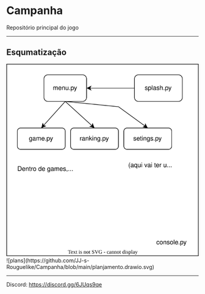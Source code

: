 # Campanha
Repositório principal do jogo

---

## Esqumatização
<img src="https://github.com/JJ-s-Rouguelike/Campanha/blob/main/planjamento.drawio.svg">
![plans](https://github.com/JJ-s-Rouguelike/Campanha/blob/main/planjamento.drawio.svg)

---
Discord: https://discord.gg/6JUqs9qe
